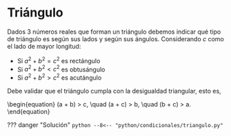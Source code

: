 # Triángulo

Dados $3$ números reales que forman un triángulo debemos indicar qué tipo de triángulo es según sus lados y según sus ángulos.
Considerando $c$ como el lado de mayor longitud: 

- Si $a^2 + b^2 = c^2$ es rectángulo
- Si $a^2 + b^2 < c^2$ es obtusángulo 
- Si $a^2 + b^2 > c^2$ es acutángulo

Debe validar que el triángulo cumpla con la desigualdad triangular, esto es,

\begin{equation}
    (a + b) > c, \quad (a + c) > b, \quad (b + c) > a.
\end{equation}

??? danger "Solución"
    ```python
    --8<-- "python/condicionales/triangulo.py"
    ```